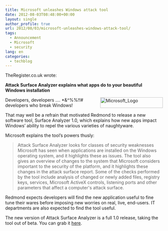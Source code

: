 ```yaml
---
title: Microsoft unleashes Windows attack tool
date: 2012-08-03T08:48:00+00:00
layout: single
author_profile: true
url: 2012/08/03/microsoft-unleashes-windows-attack-tool/
tags:
  - Announcement
  - Microsoft
  - security
lang: en
categories: 
  - techblog
---
```

TheRegister.co.uk wrote: 

**Attack Surface Analyzer explains what apps do to your beautiful Windows installation** 

<a href="http://lh5.ggpht.com/-64E9pqTXNWI/UBuJZs836OI/AAAAAAAAG1c/r--4tl4zuhA/s1600-h/Microsoft_Logo%25255B2%25255D.png" target="_blank"><img title="Microsoft_Logo" border="0" alt="Microsoft_Logo" align="right" src="http://lh3.ggpht.com/-qwRgg8oNmPg/UBuJbGGfJOI/AAAAAAAAG1k/NCj1WHctelE/Microsoft_Logo_thumb.png?imgmax=800" width="200" height="34" /></a>Developers, developers …. *&^%%!!# developers who break Windows! 

That may well be a refrain that motivated Redmond to release a new software tool, Surface Analyzer 1.0, which explains how new apps impact Windows’ ability to repel the various varieties of naughtyware. 

Microsoft explains the tool’s powers thusly: 

> Attack Surface Analyzer looks for classes of security weaknesses Microsoft has seen when applications are installed on the Windows operating system, and it highlights these as issues. The tool also gives an overview of changes to the system that Microsoft considers important to the security of the platform, and it highlights these changes in the attack surface report. Some of the checks performed by the tool include analysis of changed or newly added files, registry keys, services, Microsoft ActiveX controls, listening ports and other parameters that affect a computer's attack surface.

Redmond expects developers will find the new application useful to fine tune their wares before imposing new worries on real, live, end-users. IT departments are also expected to find the tool useful. 

The new version of Attack Surface Analyzer is a full 1.0 release, taking the tool out of beta. You can grab it [here](http://blogs.msdn.com/b/sdl/archive/2012/08/02/attack-surface-analyzer-1-0-released.aspx).
